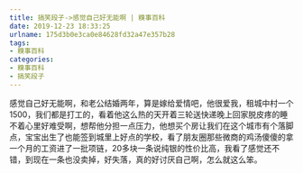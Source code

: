 ```yaml
---
title: 搞笑段子->感觉自己好无能啊 | 糗事百科
date: 2019-12-23 18:33:25
urlname: 175d3b0e3ca0e84628fd32a47e357b28
tags: 
- 糗事百科
categories:
- 糗事百科
- 搞笑段子
---
```

感觉自己好无能啊，和老公结婚两年，算是嫁给爱情吧，他很爱我，租城中村一个1500，我们都是打工的，看着他这么热的天开着三轮送快递晚上回家脱皮疼的睡不着心里好难受啊，想帮他分担一点压力，他想买个房让我们在这个城市有个落脚点，宝宝出生了也能签到城里上好点的学校，看了朋友圈那些微商的鸡汤傻傻的拿一个月的工资进了一批项链，20多块一条说纯银的性价比高，我看了感觉还不错，到现在一条也没卖掉，好失落，真的好讨厌自己啊，怎么就这么笨。


